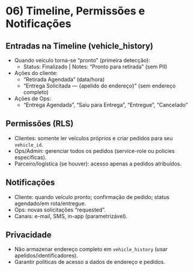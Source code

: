 # 06) Timeline, Permissões e Notificações

## Entradas na Timeline (vehicle_history)
- Quando veículo torna-se “pronto” (primeira detecção):
  - Status: Finalizado | Notes: “Pronto para retirada” (sem PII)
- Ações do cliente:
  - “Retirada Agendada” (data/hora)
  - “Entrega Solicitada — {apelido do endereço}” (sem endereço completo)
- Ações de Ops:
  - “Entrega Agendada”, “Saiu para Entrega”, “Entregue”, “Cancelado”

## Permissões (RLS)
- Clientes: somente ler veículos próprios e criar pedidos para seu `vehicle_id`.
- Ops/Admin: gerenciar todos os pedidos (service-role ou policies específicas).
- Parceiro/logística (se houver): acesso apenas a pedidos atribuídos.

## Notificações
- Cliente: quando veículo pronto; confirmação de pedido; status agendado/em rota/entregue.
- Ops: novas solicitações “requested”.
- Canais: e-mail, SMS, in-app (parametrizável).

## Privacidade
- Não armazenar endereço completo em `vehicle_history` (usar apelidos/identificadores).
- Garantir políticas de acesso a dados de endereço e pedidos.

